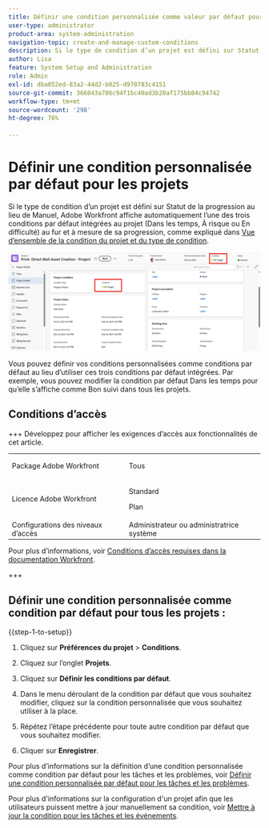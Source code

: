 ```yaml
---
title: Définir une condition personnalisée comme valeur par défaut pour les projets
user-type: administrator
product-area: system-administration
navigation-topic: create-and-manage-custom-conditions
description: Si le type de condition d’un projet est défini sur Statut de la progression au lieu de Manuel, Adobe Workfront affiche automatiquement l’une des trois conditions par défaut intégrées au projet (Dans les temps, À risque ou En difficulté) au fur et à mesure de sa progression, comme expliqué dans Vue d’ensemble de la condition du projet et du type de condition.
author: Lisa
feature: System Setup and Administration
role: Admin
exl-id: dba052ed-83a2-44d2-b025-d970783c4151
source-git-commit: 366043a786c94f1bc40ad3b20af175bb84c94742
workflow-type: tm+mt
source-wordcount: '298'
ht-degree: 76%

---
```


# Définir une condition personnalisée par défaut pour les projets

Si le type de condition d’un projet est défini sur Statut de la progression au lieu de Manuel, Adobe Workfront affiche automatiquement l’une des trois conditions par défaut intégrées au projet (Dans les temps, À risque ou En difficulté) au fur et à mesure de sa progression, comme expliqué dans [Vue d’ensemble de la condition du projet et du type de condition](../../../manage-work/projects/manage-projects/project-condition-and-condition-type.md).

![Condition dans l’en-tête et les détails du projet ](assets/condition-of-project-0825.png)

Vous pouvez définir vos conditions personnalisées comme conditions par défaut au lieu d’utiliser ces trois conditions par défaut intégrées. Par exemple, vous pouvez modifier la condition par défaut Dans les temps pour qu’elle s’affiche comme Bon suivi dans tous les projets.

## Conditions d’accès

+++ Développez pour afficher les exigences d’accès aux fonctionnalités de cet article.

<table style="table-layout:auto"> 
 <col> 
 <col> 
 <tbody> 
  <tr> 
   <td>Package Adobe Workfront</td> 
   <td><p>Tous</p></td> 
  </tr> 
  <tr> 
   <td>Licence Adobe Workfront</td> 
   <td><p>Standard</p>
       <p>Plan</p></td>
  </tr> 
  <tr> 
   <td>Configurations des niveaux d’accès</td> 
   <td>Administrateur ou administratrice système</td> 
  </tr> 
 </tbody> 
</table>

Pour plus d’informations, voir [Conditions d’accès requises dans la documentation Workfront](/help/quicksilver/administration-and-setup/add-users/access-levels-and-object-permissions/access-level-requirements-in-documentation.md).

+++

## Définir une condition personnalisée comme condition par défaut pour tous les projets :

{{step-1-to-setup}}

1. Cliquez sur **Préférences du projet** > **Conditions**.

1. Cliquez sur l’onglet **Projets**.
1. Cliquez sur **Définir les conditions par défaut**.
1. Dans le menu déroulant de la condition par défaut que vous souhaitez modifier, cliquez sur la condition personnalisée que vous souhaitez utiliser à la place.
1. Répétez l’étape précédente pour toute autre condition par défaut que vous souhaitez modifier.
1. Cliquer sur **Enregistrer**.

Pour plus d’informations sur la définition d’une condition personnalisée comme condition par défaut pour les tâches et les problèmes, voir [Définir une condition personnalisée par défaut pour les tâches et les problèmes](../../../administration-and-setup/customize-workfront/create-manage-custom-conditions/set-custom-condition-default-tasks-issues.md).

Pour plus d&#39;informations sur la configuration d&#39;un projet afin que les utilisateurs puissent mettre à jour manuellement sa condition, voir [Mettre à jour la condition pour les tâches et les événements](../../../manage-work/projects/updating-work-in-a-project/update-condition-for-tasks-and-issues.md).
